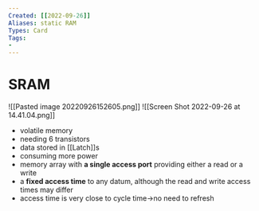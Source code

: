 ```yaml
---
Created: [[2022-09-26]]
Aliases: static RAM
Types: Card
Tags: 
- 
---
```

# SRAM
![[Pasted image 20220926152605.png]]
![[Screen Shot 2022-09-26 at 14.41.04.png]]
- volatile memory
- needing 6 transistors
- data stored in [[Latch]]s
- consuming more power
- memory array with **a single access port** providing either a read or a write
- a **fixed access time** to any datum, although the read and write access times may differ
- access time is very close to cycle time→no need to refresh